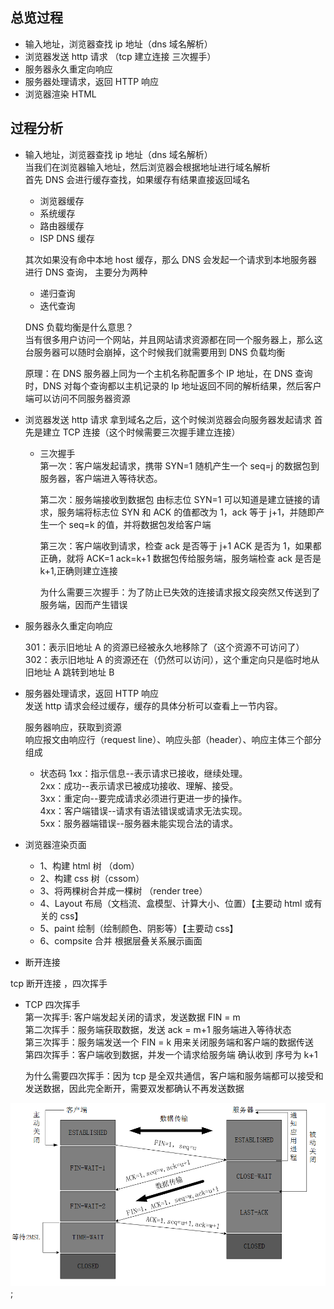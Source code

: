 ## 总览过程

- 输入地址，浏览器查找 ip 地址（dns 域名解析）
- 浏览器发送 http 请求 （tcp 建立连接 三次握手）
- 服务器永久重定向响应
- 服务器处理请求，返回 HTTP 响应
- 浏览器渲染 HTML

## 过程分析

- 输入地址，浏览器查找 ip 地址（dns 域名解析）  
  当我们在浏览器输入地址，然后浏览器会根据地址进行域名解析  
  首先 DNS 会进行缓存查找，如果缓存有结果直接返回域名

  - 浏览器缓存
  - 系统缓存
  - 路由器缓存
  - ISP DNS 缓存

  其次如果没有命中本地 host 缓存，那么 DNS 会发起一个请求到本地服务器 进行 DNS 查询，
  主要分为两种

  - 递归查询
  - 迭代查询

  DNS 负载均衡是什么意思？  
  当有很多用户访问一个网站，并且网站请求资源都在同一个服务器上，那么这台服务器可以随时会崩掉，这个时候我们就需要用到 DNS 负载均衡

  原理：在 DNS 服务器上同为一个主机名称配置多个 IP 地址，在 DNS 查询时，DNS 对每个查询都以主机记录的 Ip 地址返回不同的解析结果，然后客户端可以访问不同服务器资源

- 浏览器发送 http 请求
  拿到域名之后，这个时候浏览器会向服务器发起请求
  首先是建立 TCP 连接（这个时候需要三次握手建立连接）

  - 三次握手  
    第一次：客户端发起请求，携带 SYN=1 随机产生一个 seq=j 的数据包到服务器，客户端进入等待状态。

    第二次：服务端接收到数据包 由标志位 SYN=1 可以知道是建立链接的请求，服务端将标志位 SYN 和 ACK 的值都改为 1，ack 等于 j+1，并随即产生一个 seq=k 的值，并将数据包发给客户端

    第三次：客户端收到请求，检查 ack 是否等于 j+1 ACK 是否为 1，如果都正确，就将 ACK=1 ack=k+1 数据包传给服务端，服务端检查 ack 是否是 k+1,正确则建立连接

    为什么需要三次握手：为了防止已失效的连接请求报文段突然又传送到了服务端，因而产生错误

- 服务器永久重定向响应

  301：表示旧地址 A 的资源已经被永久地移除了（这个资源不可访问了）  
  302：表示旧地址 A 的资源还在（仍然可以访问），这个重定向只是临时地从旧地址 A 跳转到地址 B

- 服务器处理请求，返回 HTTP 响应  
  发送 http 请求会经过缓存，缓存的具体分析可以查看上一节内容。

  服务器响应，获取到资源  
   响应报文由响应行（request line）、响应头部（header）、响应主体三个部分组成

  - 状态码
    1xx：指示信息--表示请求已接收，继续处理。  
     2xx：成功--表示请求已被成功接收、理解、接受。  
     3xx：重定向--要完成请求必须进行更进一步的操作。  
     4xx：客户端错误--请求有语法错误或请求无法实现。  
     5xx：服务器端错误--服务器未能实现合法的请求。

- 浏览器渲染页面

  - 1、构建 html 树 （dom）
  - 2、构建 css 树（cssom）
  - 3、将两棵树合并成一棵树 （render tree）
  - 4、Layout 布局（文档流、盒模型、计算大小、位置）【主要动 html 或有关的 css】
  - 5、paint 绘制（绘制颜色、阴影等）【主要动 css】
  - 6、compsite 合并 根据层叠关系展示画面

- 断开连接

tcp 断开连接 ，四次挥手

- TCP 四次挥手  
  第一次挥手: 客户端发起关闭的请求，发送数据 FIN = m  
  第二次挥手：服务端获取数据，发送 ack = m+1 服务端进入等待状态  
  第三次挥手：服务端发送一个 FIN = k 用来关闭服务端和客户端的数据传送  
  第四次挥手：客户端收到数据，并发一个请求给服务端 确认收到 序号为 k+1

  为什么需要四次挥手：因为 tcp 是全双共通信，客户端和服务端都可以接受和发送数据，因此完全断开，需要双发都确认不再发送数据

![avatar](img/1.jpg);
